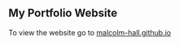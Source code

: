 ## My Portfolio Website

To view the website go to [malcolm-hall.github.io][1]

[1]: https://malcolm-hall.github.io
